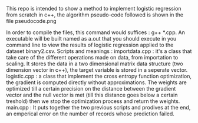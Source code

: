 This repo is intended to show a method to implement logistic regression from scratch in c++, the algorithm pseudo-code followed is shown in the file pseudocode.png

In order to compile the files, this command would suffices : g++ *.cpp.
An executable will be built named as a.out that you should execute in you command line to view the results of logistic regression applied to the dataset binary2.csv.
Scripts and meanings : 
importdata.cpp : it's a class that take care of the different operations made on data, from importation to scaling. It stores the data in a two dimensional matrix data structure (two dimension vector in c++), the target variable is stored in a seperate vector.
logistic.cpp : a class that implement the cross entropy function optimization, the gradient is computed directly without approximations. The weights are optimized till a certain precision on the distance between the gradient vector and the null vector is met (till this distance goes below a certain treshold) then we stop the optimization process and return the weights.
main.cpp : It puts together the two previous scripts and prodives at the end, an emperical error on the number of records whose prediction failed.

